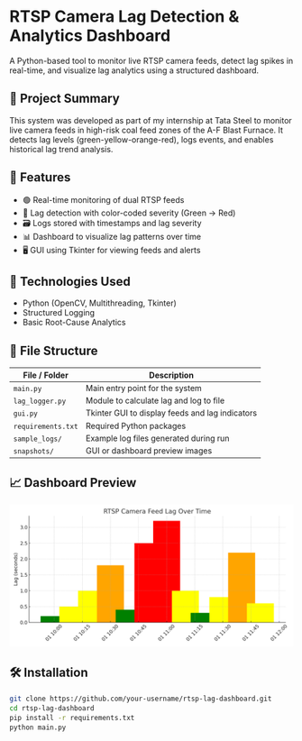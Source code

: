 # RTSP Camera Lag Detection & Analytics Dashboard

A Python-based tool to monitor live RTSP camera feeds, detect lag spikes in real-time, and visualize lag analytics using a structured dashboard.

## 🚀 Project Summary

This system was developed as part of my internship at Tata Steel to monitor live camera feeds in high-risk coal feed zones of the A-F Blast Furnace. It detects lag levels (green-yellow-orange-red), logs events, and enables historical lag trend analysis.

## 🎯 Features

- 🟢 Real-time monitoring of dual RTSP feeds  
- 🔴 Lag detection with color-coded severity (Green → Red)  
- 🗃️ Logs stored with timestamps and lag severity  
- 📊 Dashboard to visualize lag patterns over time  
- 🖥️ GUI using Tkinter for viewing feeds and alerts  

## 🧠 Technologies Used

- Python (OpenCV, Multithreading, Tkinter)
- Structured Logging
- Basic Root-Cause Analytics

## 📁 File Structure

| File / Folder     | Description                                      |
|-------------------|--------------------------------------------------|
| `main.py`         | Main entry point for the system                  |
| `lag_logger.py`   | Module to calculate lag and log to file          |
| `gui.py`          | Tkinter GUI to display feeds and lag indicators  |
| `requirements.txt`| Required Python packages                         |
| `sample_logs/`    | Example log files generated during run           |
| `snapshots/`      | GUI or dashboard preview images                  |

## 📈 Dashboard Preview

![Dashboard](dashboard_preview.png)

## 🛠️ Installation

```bash
git clone https://github.com/your-username/rtsp-lag-dashboard.git
cd rtsp-lag-dashboard
pip install -r requirements.txt
python main.py

